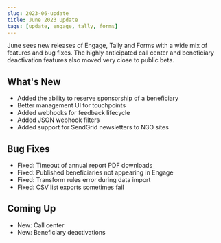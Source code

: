 ```yaml
---
slug: 2023-06-update
title: June 2023 Update
tags: [update, engage, tally, forms]
---
```


June sees new releases of Engage, Tally and Forms with a wide mix of features and bug fixes. The highly anticipated call center and beneficiary deactivation features also moved very close to public beta.

<!--truncate-->

## What's New
* Added the ability to reserve sponsorship of a beneficiary
* Better management UI for touchpoints
* Added webhooks for feedback lifecycle
* Added JSON webhook filters
* Added support for SendGrid newsletters to N3O sites
    
## Bug Fixes
* Fixed: Timeout of annual report PDF downloads
* Fixed: Published beneficiaries not appearing in Engage
* Fixed: Transform rules error during data import
* Fixed: CSV list exports sometimes fail
   
## Coming Up
* New: Call center
* New: Beneficiary deactivations